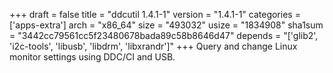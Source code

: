 +++
draft = false
title = "ddcutil 1.4.1-1"
version = "1.4.1-1"
categories = ['apps-extra']
arch = "x86_64"
size = "493032"
usize = "1834908"
sha1sum = "3442cc79561cc5f23480678bada89c58b8646d47"
depends = "['glib2', 'i2c-tools', 'libusb', 'libdrm', 'libxrandr']"
+++
Query and change Linux monitor settings using DDC/CI and USB.